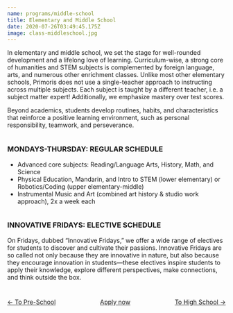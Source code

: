 ```yaml
---
name: programs/middle-school
title: Elementary and Middle School
date: 2020-07-26T03:49:45.175Z
image: class-middleschool.jpg
---
```

In elementary and middle school, we set the stage for well-rounded development and a lifelong love of learning. Curriculum-wise, a strong core of humanities and STEM subjects is complemented by foreign language, arts, and numerous other enrichment classes. Unlike most other elementary schools, Primoris does not use a single-teacher approach to instructing across multiple subjects. Each subject is taught by a different teacher, i.e. a subject matter expert! Additionally, we emphasize mastery over test scores.

Beyond academics, students develop routines, habits, and characteristics that reinforce a positive learning environment, such as personal responsibility, teamwork, and perseverance.

<div class="row">
<div class="column large-6">
<h3>MONDAYS-THURSDAY: REGULAR SCHEDULE</h3>
<ul>
<li>Advanced core subjects: Reading/Language Arts, History, Math, and Science</li>
<li>Physical Education, Mandarin, and Intro to STEM (lower elementary) or Robotics/Coding (upper elementary-middle)</li>
<li>Instrumental Music and Art (combined art history & studio work approach), 2x a week each</li>
</ul>
</div>
<div class="column large-6">
<h3>INNOVATIVE FRIDAYS: ELECTIVE SCHEDULE</h3>
On Fridays, dubbed “Innovative Fridays,” we offer a wide range of electives for students to discover and cultivate their passions. Innovative Fridays are so called not only because they are innovative in nature, but also because they encourage innovation in students—these electives inspire students to apply their knowledge, explore different perspectives, make connections, and think outside the box.
</div>
</div>
<p class="row" style="margin-top:40px">
<a href="/programs/elementary-school" style="float:left">← To Pre-School</a>
<a href="/programs/high-school" style="float:right">To High School →</a>
</p>
<p style="margin-top:40px; text-align: center;">
  <a class="submit-button" href="/admissions/apply">Apply now</a>
</p>

